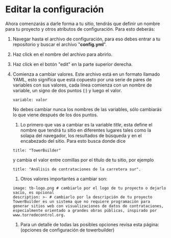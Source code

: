# Editar la configuración

Ahora comenzarás a darle forma a tu sitio, tendrás que definir un nombre para tu proyecto y otros atributos de configuración. Para esto deberás:

1. Navegar hasta el archivo de configuración, para eso debes entrar a tu repositorio y buscar el archivo "**config.yml**".

2. Haz click en el nombre del archivo para abrirlo.

3. Haz click en el botón "edit" en la parte superior derecha.

4. Comienza a cambiar valores. Este archivo está en un formato llamado YAML, esto significa que está copuesto por una serie de pares de variables con sus valores, cada línea comienza con un nombre de variable, un signo de dos puntos (:) y luego el valor. 

	```
	variable: valor
	```

	No debes cambiar nunca los nombres de las variables, sólo cambiarás lo que viene después de los dos puntos. 
    
    1. Lo primero que vas a cambiar es la variable _title_, esta define el nombre que tendrá tu sitio en diferentes lugares tales como la solapa del navegador, los resultados de búsqueda y en el encabezado del sitio. Para esto busca donde dice 
	
	```
    title: "TowerBuilder" 
	```
    y cambia el valor entre comillas por el título de tu sitio, por ejemplo 
	```
    title: "Análisis de contrataciones de la carretera sur".
	```

	1. Otros valores importantes a cambiar son: 

	```
    image: tb-logo.png # cambiarlo por el logo de tu proyecto o dejarlo vacío, es opcional
    description: >- # cambiarlo por la descripción de tu proyecto 
  	TowerBuilder es un sistema que no requiere programación para generar sitios web con visualizaciones de datos de contrataciones, especialmente orientado a grandes obras públicas, inspirado por www.torredecontrol.org. 
	```

    1. Para un detalle de todas las posibles opciones revisa esta página: (opciones de configuración de towerbuilder)
